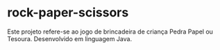 # rock-paper-scissors
Este projeto refere-se ao jogo de brincadeira de criança Pedra Papel ou Tesoura. Desenvolvido em linguagem Java.
